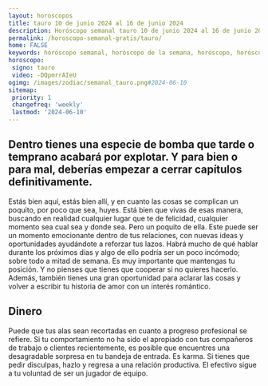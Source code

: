 ```yaml
---
layout: horoscopos
title: tauro 10 de junio 2024 al 16 de junio 2024 
description: Horóscopo semanal tauro 10 de junio 2024 al 16 de junio 2024. Dentro tienes una especie de bomba que tarde o temprano acabará por explotar. Y para bien o para mal, deberías empezar a cerrar capítulos definitivamente.
permalink: /horoscopo-semanal-gratis/tauro/
home: FALSE
keywords: horóscopo semanal, horóscopo de la semana, horóscopo, horóscopo gratis,horóscopos, horóscopo esperanza gracia, horoscopos tauro la semana, horóscopos gratis, Tarot, Astrologia, Zodíaco, tauro, horoscopo gratis, semanal
horoscopo:
 signo: tauro
 video: -DQpmrrAIeU
ogimg: /images/zodiac/semanal_tauro.png#2024-06-10
sitemap:
 priority: 1
 changefreq: 'weekly'
 lastmod: '2024-06-10'
---
```




## Dentro tienes una especie de bomba que tarde o temprano acabará por explotar. Y para bien o para mal, deberías empezar a cerrar capítulos definitivamente.

Estás bien aquí, estás bien allí, y en cuanto las cosas se complican un poquito, por poco que sea, huyes. Está bien que vivas de esas manera, buscando en realidad cualquier lugar que te de felicidad, cualquier momento sea cual sea y donde sea. Pero 
 un poquito de ella.
Este puede ser un momento emocionante dentro de tus relaciones, con nuevas ideas y oportunidades ayudándote a reforzar tus lazos. Habrá mucho de qué hablar durante los próximos días y algo de ello podría ser un poco incómodo; sobre todo a mitad de semana. Es muy importante que mantengas tu posición. Y no pienses que tienes que cooperar si no quieres hacerlo. Además, también tienes una gran oportunidad para aclarar las cosas y volver a escribir tu historia de amor con un interés romántico.

## Dinero

Puede que tus alas sean recortadas en cuanto a progreso profesional se refiere. Si tu comportamiento no ha sido el apropiado con tus compañeros de trabajo o clientes recientemente, es posible que encuentres una desagradable sorpresa en tu bandeja de entrada. Es karma. Si tienes que pedir disculpas, hazlo y regresa a una relación productiva. El efectivo sigue a tu voluntad de ser un jugador de equipo.